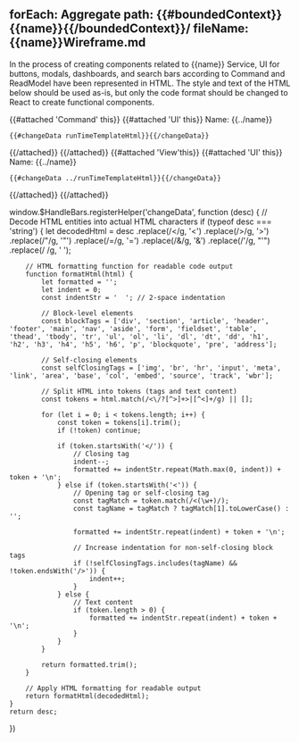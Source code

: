 forEach: Aggregate
path: {{#boundedContext}}{{name}}{{/boundedContext}}/
fileName: {{name}}Wireframe.md
---

In the process of creating components related to {{name}} Service, UI for buttons, modals, dashboards, and search bars according to Command and ReadModel have been represented in HTML.
The style and text of the HTML below should be used as-is, but only the code format should be changed to React to create functional components.

{{#attached 'Command' this}}
{{#attached 'UI' this}}
Name: {{../name}}
```
{{#changeData runTimeTemplateHtml}}{{/changeData}}
```

{{/attached}}
{{/attached}}
{{#attached 'View'this}}
{{#attached 'UI' this}}
Name: {{../name}}
```
{{#changeData ../runTimeTemplateHtml}}{{/changeData}}
```
{{/attached}}
{{/attached}}

<function>
window.$HandleBars.registerHelper('changeData', function (desc) {
    // Decode HTML entities into actual HTML characters
    if (typeof desc === 'string') {
        let decodedHtml = desc
            .replace(/&lt;/g, '<')
            .replace(/&gt;/g, '>')
            .replace(/&quot;/g, '"')
            .replace(/&#x3D;/g, '=')
            .replace(/&amp;/g, '&')
            .replace(/&#39;/g, "'")
            .replace(/&nbsp;/g, ' ');
        
        // HTML formatting function for readable code output
        function formatHtml(html) {
            let formatted = '';
            let indent = 0;
            const indentStr = '  '; // 2-space indentation
            
            // Block-level elements
            const blockTags = ['div', 'section', 'article', 'header', 'footer', 'main', 'nav', 'aside', 'form', 'fieldset', 'table', 'thead', 'tbody', 'tr', 'ul', 'ol', 'li', 'dl', 'dt', 'dd', 'h1', 'h2', 'h3', 'h4', 'h5', 'h6', 'p', 'blockquote', 'pre', 'address'];
            
            // Self-closing elements
            const selfClosingTags = ['img', 'br', 'hr', 'input', 'meta', 'link', 'area', 'base', 'col', 'embed', 'source', 'track', 'wbr'];
            
            // Split HTML into tokens (tags and text content)
            const tokens = html.match(/<\/?[^>]+>|[^<]+/g) || [];
            
            for (let i = 0; i < tokens.length; i++) {
                const token = tokens[i].trim();
                if (!token) continue;
                
                if (token.startsWith('</')) {
                    // Closing tag
                    indent--;
                    formatted += indentStr.repeat(Math.max(0, indent)) + token + '\n';
                } else if (token.startsWith('<')) {
                    // Opening tag or self-closing tag
                    const tagMatch = token.match(/<(\w+)/);
                    const tagName = tagMatch ? tagMatch[1].toLowerCase() : '';
                    
                    formatted += indentStr.repeat(indent) + token + '\n';
                    
                    // Increase indentation for non-self-closing block tags
                    if (!selfClosingTags.includes(tagName) && !token.endsWith('/>')) {
                        indent++;
                    }
                } else {
                    // Text content
                    if (token.length > 0) {
                        formatted += indentStr.repeat(indent) + token + '\n';
                    }
                }
            }
            
            return formatted.trim();
        }
        
        // Apply HTML formatting for readable output
        return formatHtml(decodedHtml);
    }
    return desc;
})
</function>